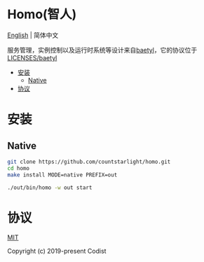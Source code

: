 Homo(智人)
======== 
[English](README.md) | 简体中文

服务管理，实例控制以及运行时系统等设计来自[baetyl](https://github.com/baetyl/baetyl)，它的协议位于[LICENSES/baetyl](LICENSES/baetyl)

<!-- TOC -->

- [安装](#安装)
    - [Native](#native)
- [协议](#协议)

<!-- /TOC -->

# 安装

## Native

```bash
git clone https://github.com/countstarlight/homo.git
cd homo
make install MODE=native PREFIX=out
```

```bash
./out/bin/homo -w out start
```

# 协议

[MIT](https://github.com/countstarlight/homo/blob/master/LICENSE)

Copyright (c) 2019-present Codist

